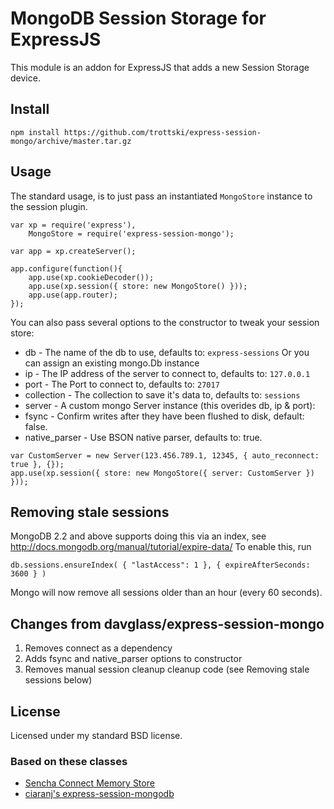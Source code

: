 # MongoDB Session Storage for ExpressJS

This module is an addon for ExpressJS that adds a new Session Storage device.

## Install

    npm install https://github.com/trottski/express-session-mongo/archive/master.tar.gz

## Usage

The standard usage, is to just pass an instantiated `MongoStore` instance to the session plugin. 

    var xp = require('express'),
        MongoStore = require('express-session-mongo');

    var app = xp.createServer();

    app.configure(function(){
        app.use(xp.cookieDecoder());
        app.use(xp.session({ store: new MongoStore() }));
        app.use(app.router);
    });

You can also pass several options to the constructor to tweak your session store:

* db - The name of the db to use, defaults to: `express-sessions` Or you can assign an existing mongo.Db instance
* ip - The IP address of the server to connect to, defaults to: `127.0.0.1`
* port - The Port to connect to, defaults to: `27017`
* collection - The collection to save it's data to, defaults to: `sessions`
* server - A custom mongo Server instance (this overides db, ip &amp; port):
* fsync - Confirm writes after they have been flushed to disk, default: false.
* native_parser - Use BSON native parser, defaults to: true.

<pre><code>var CustomServer = new Server(123.456.789.1, 12345, { auto_reconnect: true }, {});
app.use(xp.session({ store: new MongoStore({ server: CustomServer }) }));</code></pre>

## Removing stale sessions

MongoDB 2.2 and above supports doing this via an index, see http://docs.mongodb.org/manual/tutorial/expire-data/
To enable this, run

    db.sessions.ensureIndex( { "lastAccess": 1 }, { expireAfterSeconds: 3600 } )

Mongo will now remove all sessions older than an hour (every 60 seconds).

## Changes from davglass/express-session-mongo

1. Removes connect as a dependency
2. Adds fsync and native_parser options to constructor
3. Removes manual session cleanup cleanup code (see Removing stale sessions below)


## License

Licensed under my standard BSD license.

### Based on these classes

* [Sencha Connect Memory Store](https://github.com/senchalabs/connect/tree/master/lib/connect/middleware/session/memory.js)
* [ciaranj's express-session-mongodb](https://github.com/ciaranj/express-session-mongodb)
